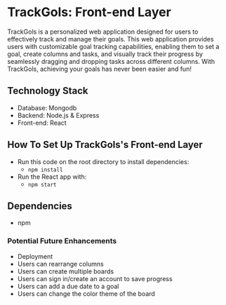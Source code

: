 # TrackGols: Front-end Layer

TrackGols is a personalized web application designed for users to effectively track and manage their goals. This web application provides users with customizable goal tracking capabilities, enabling them to set a goal, create columns and tasks, and visually track their progress by seamlessly dragging and dropping tasks across different columns. With TrackGols, achieving your goals has never been easier and fun!

## Technology Stack

-   Database: Mongodb
-   Backend: Node.js & Express
-   Front-end: React

## How To Set Up TrackGols's Front-end Layer

-   Run this code on the root directory to install dependencies:
    -   `npm install`
-   Run the React app with:
    -   `npm start`

## Dependencies

-   npm

### Potential Future Enhancements

-   Deployment
-   Users can rearrange columns
-   Users can create multiple boards
-   Users can sign in/create an account to save progress
-   Users can add a due date to a goal
-   Users can change the color theme of the board
